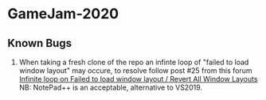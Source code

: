 # GameJam-2020

## Known Bugs
1. When taking a fresh clone of the repo an infinte loop of "failed to load window layout" may occure, to resolve follow post #25 from this forum [Infinite loop on Failed to load window layout / Revert All Window Layouts](https://forum.unity.com/threads/infinite-loop-on-failed-to-load-window-layout-revert-all-window-layouts.964940/)
NB: NotePad++ is an acceptable, alternative to VS2019.

